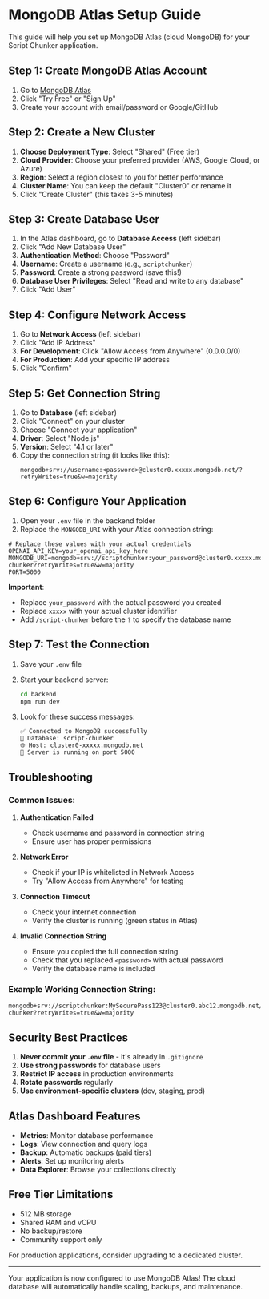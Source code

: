 # MongoDB Atlas Setup Guide

This guide will help you set up MongoDB Atlas (cloud MongoDB) for your Script Chunker application.

## Step 1: Create MongoDB Atlas Account

1. Go to [MongoDB Atlas](https://www.mongodb.com/atlas)
2. Click "Try Free" or "Sign Up"
3. Create your account with email/password or Google/GitHub

## Step 2: Create a New Cluster

1. **Choose Deployment Type**: Select "Shared" (Free tier)
2. **Cloud Provider**: Choose your preferred provider (AWS, Google Cloud, or Azure)
3. **Region**: Select a region closest to you for better performance
4. **Cluster Name**: You can keep the default "Cluster0" or rename it
5. Click "Create Cluster" (this takes 3-5 minutes)

## Step 3: Create Database User

1. In the Atlas dashboard, go to **Database Access** (left sidebar)
2. Click "Add New Database User"
3. **Authentication Method**: Choose "Password"
4. **Username**: Create a username (e.g., `scriptchunker`)
5. **Password**: Create a strong password (save this!)
6. **Database User Privileges**: Select "Read and write to any database"
7. Click "Add User"

## Step 4: Configure Network Access

1. Go to **Network Access** (left sidebar)
2. Click "Add IP Address"
3. **For Development**: Click "Allow Access from Anywhere" (0.0.0.0/0)
4. **For Production**: Add your specific IP address
5. Click "Confirm"

## Step 5: Get Connection String

1. Go to **Database** (left sidebar)
2. Click "Connect" on your cluster
3. Choose "Connect your application"
4. **Driver**: Select "Node.js"
5. **Version**: Select "4.1 or later"
6. Copy the connection string (it looks like this):
   ```
   mongodb+srv://username:<password>@cluster0.xxxxx.mongodb.net/?retryWrites=true&w=majority
   ```

## Step 6: Configure Your Application

1. Open your `.env` file in the backend folder
2. Replace the `MONGODB_URI` with your Atlas connection string:

```env
# Replace these values with your actual credentials
OPENAI_API_KEY=your_openai_api_key_here
MONGODB_URI=mongodb+srv://scriptchunker:your_password@cluster0.xxxxx.mongodb.net/script-chunker?retryWrites=true&w=majority
PORT=5000
```

**Important**: 
- Replace `your_password` with the actual password you created
- Replace `xxxxx` with your actual cluster identifier
- Add `/script-chunker` before the `?` to specify the database name

## Step 7: Test the Connection

1. Save your `.env` file
2. Start your backend server:
   ```bash
   cd backend
   npm run dev
   ```

3. Look for these success messages:
   ```
   ✅ Connected to MongoDB successfully
   📍 Database: script-chunker
   🌐 Host: cluster0-xxxxx.mongodb.net
   🚀 Server is running on port 5000
   ```

## Troubleshooting

### Common Issues:

1. **Authentication Failed**
   - Check username and password in connection string
   - Ensure user has proper permissions

2. **Network Error**
   - Check if your IP is whitelisted in Network Access
   - Try "Allow Access from Anywhere" for testing

3. **Connection Timeout**
   - Check your internet connection
   - Verify the cluster is running (green status in Atlas)

4. **Invalid Connection String**
   - Ensure you copied the full connection string
   - Check that you replaced `<password>` with actual password
   - Verify the database name is included

### Example Working Connection String:
```
mongodb+srv://scriptchunker:MySecurePass123@cluster0.abc12.mongodb.net/script-chunker?retryWrites=true&w=majority
```

## Security Best Practices

1. **Never commit your `.env` file** - it's already in `.gitignore`
2. **Use strong passwords** for database users
3. **Restrict IP access** in production environments
4. **Rotate passwords** regularly
5. **Use environment-specific clusters** (dev, staging, prod)

## Atlas Dashboard Features

- **Metrics**: Monitor database performance
- **Logs**: View connection and query logs
- **Backup**: Automatic backups (paid tiers)
- **Alerts**: Set up monitoring alerts
- **Data Explorer**: Browse your collections directly

## Free Tier Limitations

- 512 MB storage
- Shared RAM and vCPU
- No backup/restore
- Community support only

For production applications, consider upgrading to a dedicated cluster.

---

Your application is now configured to use MongoDB Atlas! The cloud database will automatically handle scaling, backups, and maintenance.
